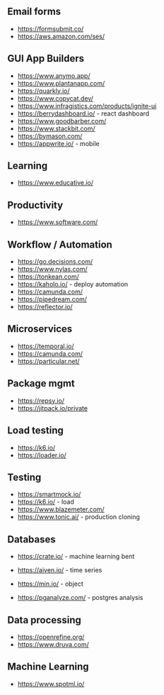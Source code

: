 
## Email forms
* https://formsubmit.co/
* https://aws.amazon.com/ses/

## GUI App Builders
* https://www.anymo.app/
* https://www.plantanapp.com/
* https://quarkly.io/
* https://www.copycat.dev/
* https://www.infragistics.com/products/ignite-ui
* https://berrydashboard.io/ - react dashboard
* https://www.goodbarber.com/
* https://www.stackbit.com/
* https://bymason.com/
* https://appwrite.io/ - mobile 

## Learning 
* https://www.educative.io/

## Productivity 
* https://www.software.com/

## Workflow / Automation
* https://go.decisions.com/
* https://www.nylas.com/
* https://tonkean.com/
* https://kaholo.io/ - deploy automation
* https://camunda.com/
* https://pipedream.com/
* https://reflector.io/

## Microservices 
* https://temporal.io/
* https://camunda.com/
* https://particular.net/

## Package mgmt
* https://repsy.io/
* https://jitpack.io/private

## Load testing
* https://k6.io/
* https://loader.io/

## Testing
* https://smartmock.io/
* https://k6.io/ - load
* https://www.blazemeter.com/
* https://www.tonic.ai/ - production cloning 


## Databases
* https://crate.io/ - machine learning bent
* https://aiven.io/ - time series
* https://min.io/ - object

* https://pganalyze.com/ - postgres analysis

## Data processing
* https://openrefine.org/
* https://www.druva.com/

## Machine Learning
* https://www.spotml.io/
